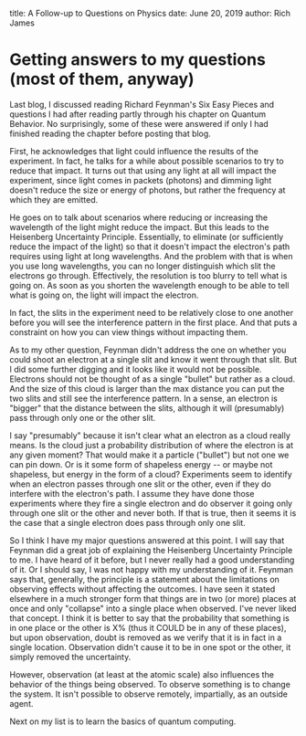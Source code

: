 title: A Follow-up to Questions on Physics
date: June 20, 2019
author: Rich James

# Getting answers to my questions (most of them, anyway)

Last blog, I discussed reading Richard Feynman's Six Easy Pieces and questions I had after reading partly through his chapter on Quantum Behavior. No surprisingly, some of these were answered if only I had finished reading the chapter before posting that blog.

First, he acknowledges that light could influence the results of the experiment.  In fact, he talks for a while about possible scenarios to try to reduce that impact.  It turns out that using any light at all will impact the experiment, since light comes in packets (photons) and dimming light doesn't reduce the size or energy of photons, but rather the frequency at which they are emitted.

He goes on to talk about scenarios where reducing or increasing the wavelength of the light might reduce the impact.  But this leads to the Heisenberg Uncertainty Principle.  Essentially, to eliminate (or sufficiently reduce the impact of the light) so that it doesn't impact the electron's path requires using light at long wavelengths.  And the problem with that is when you use long wavelengths, you can no longer distinguish which slit the electrons go through.  Effectively, the resolution is too blurry to tell what is going on.  As soon as you shorten the wavelength enough to be able to tell what is going on, the light will impact the electron.

In fact, the slits in the experiment need to be relatively close to one another before you will see the interference pattern in the first place. And that puts a constraint on how you can view things without impacting them.

As to my other question, Feynman didn't address the one on whether you could shoot an electron at a single slit and know it went through that slit. But I did some further digging and it looks like it would not be possible.  Electrons should not be thought of as a single "bullet" but rather as a cloud.  And the size of this cloud is larger than the max distance you can put the two slits and still see the interference pattern.  In a sense, an electron is "bigger" that the distance between the slits, although it will (presumably) pass through only one or the other slit.

I say "presumably" because it isn't clear what an electron as a cloud really means.  Is the cloud just a probability distribution of where the electron is at any given moment?  That would make it a particle ("bullet") but not one we can pin down.  Or is it some form of shapeless energy -- or maybe not shapeless, but energy in the form of a cloud?  Experiments seem to identify when an electron passes through one slit or the other, even if they do interfere with the electron's path.  I assume they have done those experiments where they fire a single electron and do observer it going only through one slit or the other and never both.  If that is true, then it seems it is the case that a single electron does pass through only one slit.

So I think I have my major questions answered at this point.  I will say that Feynman did a great job of explaining the Heisenberg Uncertainty Principle to me.  I have heard of it before, but I never really had a good understanding of it.  Or I should say, I was not happy with my understanding of it.  Feynman says that, generally, the principle is a statement about the limitations on observing effects without affecting the outcomes.  I have seen it stated elsewhere in a much stronger form that things are in two (or more) places at once and only "collapse" into a single place when observed.  I've never liked that concept.  I think it is better to say that the probability that something is in one place or the other is X% (thus it COULD be in any of these places), but upon observation, doubt is removed as we verify that it is in fact in a single location.  Observation didn't cause it to be in one spot or the other, it simply removed the uncertainty.

However, observation (at least at the atomic scale) also influences the behavior of the things being observed.  To observe something is to change the system. It isn't possible to observe remotely, impartially, as an outside agent.

Next on my list is to learn the basics of quantum computing.
